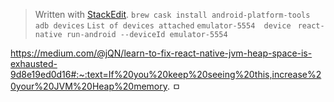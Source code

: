 


> Written with [StackEdit](https://stackedit.io/).
``brew cask install android-platform-tools``
``adb devices``
``List of devices attached``
``emulator-5554  device``
`` react-native run-android --deviceId emulator-5554``

https://medium.com/@jQN/learn-to-fix-react-native-jvm-heap-space-is-exhausted-9d8e19ed0d16#:~:text=If%20you%20keep%20seeing%20this,increase%20your%20JVM%20Heap%20memory.
ㅁ
<!--stackedit_data:
eyJoaXN0b3J5IjpbMTQ0NzUxNTk4Ml19
-->